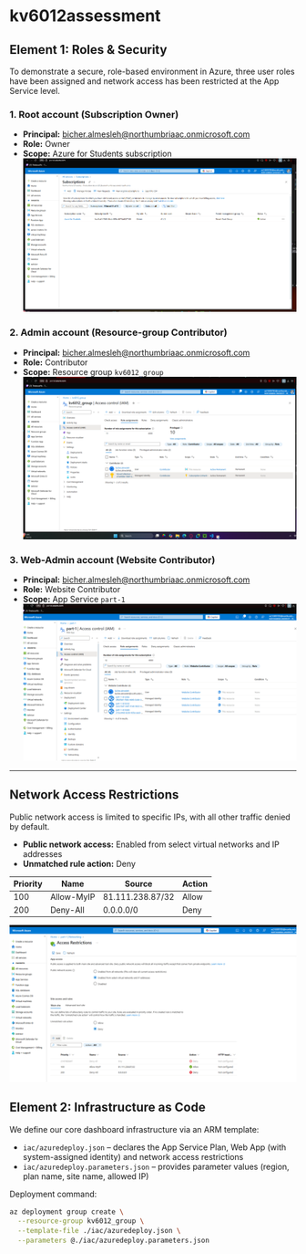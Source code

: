 # kv6012assessment
## Element 1: Roles & Security

To demonstrate a secure, role-based environment in Azure, three user roles have been assigned and network access has been restricted at the App Service level.

### 1. Root account (Subscription Owner)
- **Principal:** bicher.almesleh@northumbriaac.onmicrosoft.com  
- **Role:** Owner  
- **Scope:** Azure for Students subscription  
![Subscription Owner assignment](screenshots/subscription-owner.png)

### 2. Admin account (Resource-group Contributor)
- **Principal:** bicher.almesleh@northumbriaac.onmicrosoft.com  
- **Role:** Contributor  
- **Scope:** Resource group `kv6012_group`  
![Resource-group Contributor assignment](screenshots/rg-contributor.png)

### 3. Web-Admin account (Website Contributor)
- **Principal:** bicher.almesleh@northumbriaac.onmicrosoft.com  
- **Role:** Website Contributor  
- **Scope:** App Service `part-1`  
![App Service Website Contributor assignment](screenshots/app-website-contributor.png)

---

## Network Access Restrictions

Public network access is limited to specific IPs, with all other traffic denied by default.

- **Public network access:** Enabled from select virtual networks and IP addresses  
- **Unmatched rule action:** Deny  

| Priority | Name        | Source             | Action |
| -------- | ----------- | ------------------ | ------ |
| 100      | Allow-MyIP  | 81.111.238.87/32   | Allow  |
| 200      | Deny-All    | 0.0.0.0/0          | Deny   |

![Access restrictions configuration](screenshots/access-restrictions.png)

## Element 2: Infrastructure as Code

We define our core dashboard infrastructure via an ARM template:

- `iac/azuredeploy.json` – declares the App Service Plan, Web App (with system-assigned identity) and network access restrictions  
- `iac/azuredeploy.parameters.json` – provides parameter values (region, plan name, site name, allowed IP)

Deployment command:

```bash
az deployment group create \
  --resource-group kv6012_group \
  --template-file ./iac/azuredeploy.json \
  --parameters @./iac/azuredeploy.parameters.json
